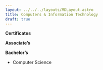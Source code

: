 ```yaml
---
layout: ../../../layouts/MDLayout.astro
title: Computers & Information Technology
draft: true
---
```


**Certificates**

**Associate’s**

**Bachelor’s**

- Computer Science
